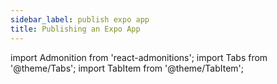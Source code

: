 ```yaml
---
sidebar_label: publish expo app
title: Publishing an Expo App
---
```

import Admonition from 'react-admonitions';
import Tabs from '@theme/Tabs';
import TabItem from '@theme/TabItem';
